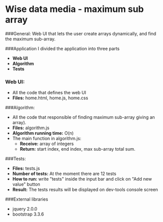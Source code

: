 # Wise data media - maximum sub array

###General:
Web UI that lets the user create arrays dynamically, and find the maximum sub-array.

###Application 
I divided the application into three parts
- **Web UI**
- **Algorithm**
- **Tests**

### Web UI:
- All the code that defines the web UI
- **Files:** home.html, home.js, home.css

###Algorithm:
- All the code that responsible of finding maximum sub-array giving an array).
- **Files:** algorithm.js
- **Algorithm running time:** O(n)
- The main function in algorithm.js:
  - **Receive:** array of integers
  - **Return:** start index, end index, max sub-array total sum.

###Tests:
- **Files:** tests.js
- **Number of tests:** At the moment there are 12 tests
- **How to run:** write "tests" inside the input bar and click on "Add new value" button
- **Result:** The tests results will be displayed on dev-tools console screen

###External libraries
- jquery 2.0.0
- bootstrap 3.3.6

